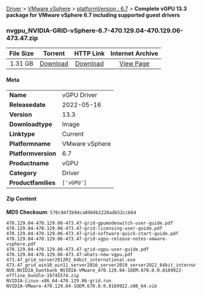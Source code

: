 
[Driver](/README.md)  >  [VMware vSphere](/index/Driver/VMware_vSphere.md)  >  [platformVersion : 6.7](/index/Driver/VMware_vSphere/6.7.md)  >  **Complete vGPU 13.3 package for VMware vSphere 6.7 including supported guest drivers**


### nvgpu_NVIDIA-GRID-vSphere-6.7-470.129.04-470.129.06-473.47.zip

| **File Size** | **Torrent**  | **HTTP Link** | **Internet Archive** |
|:-------------:|:------------:|:-------------:|:--------------------:|
| 1.31 GB |  [Download](https://archive.org/download/nvgpu_NVIDIA-GRID-vSphere-6.7-470.129.04-470.129.06-473.47.zip/nvgpu_NVIDIA-GRID-vSphere-6.7-470.129.04-470.129.06-473.47.zip_archive.torrent)       | [Download](https://archive.org/compress/nvgpu_NVIDIA-GRID-vSphere-6.7-470.129.04-470.129.06-473.47.zip) | [View Page](https://archive.org/details/nvgpu_NVIDIA-GRID-vSphere-6.7-470.129.04-470.129.06-473.47.zip)       |

#### Meta

<table>
<tr><td><strong>Name</strong></td><td>vGPU Driver</td></tr>
<tr><td><strong>Releasedate</strong></td><td>2022-05-16</td></tr>
<tr><td><strong>Version</strong></td><td>13.3</td></tr>
<tr><td><strong>Downloadtype</strong></td><td>Image</td></tr>
<tr><td><strong>Linktype</strong></td><td>Current</td></tr>
<tr><td><strong>Platformname</strong></td><td>VMware vSphere</td></tr>
<tr><td><strong>Platformversion</strong></td><td>6.7</td></tr>
<tr><td><strong>Productname</strong></td><td>vGPU</td></tr>
<tr><td><strong>Category</strong></td><td>Driver</td></tr>
<tr><td><strong>Productfamilies</strong></td><td><code>['vGPU']</code></td></tr>
</table>

#### Zip Content

**MD5 Checksum**: `570c94f2b94ca89b8b2220adb52ccb64`

```text
470.129.04-470.129.06-473.47-grid-gpumodeswitch-user-guide.pdf
470.129.04-470.129.06-473.47-grid-licensing-user-guide.pdf
470.129.04-470.129.06-473.47-grid-software-quick-start-guide.pdf
470.129.04-470.129.06-473.47-grid-vgpu-release-notes-vmware-vsphere.pdf
470.129.04-470.129.06-473.47-grid-vgpu-user-guide.pdf
470.129.04-470.129.06-473.47-whats-new-vgpu.pdf
473.47_grid_server2012R2_64bit_international.exe
473.47_grid_win10_win11_server2016_server2019_server2022_64bit_international.exe
NVD.NVIDIA_bootbank_NVIDIA-VMware_470.129.04-1OEM.670.0.0.8169922-offline_bundle-19745574.zip
NVIDIA-Linux-x86_64-470.129.06-grid.run
NVIDIA-VMware-470.129.04-1OEM.670.0.0.8169922.x86_64.vib
```